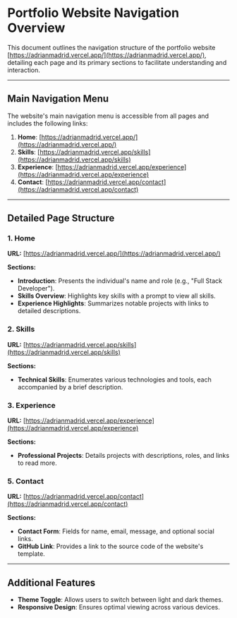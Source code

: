 # Portfolio Website Navigation Overview

This document outlines the navigation structure of the portfolio website [https://adrianmadrid.vercel.app/](https://adrianmadrid.vercel.app/), detailing each page and its primary sections to facilitate understanding and interaction.

---

## Main Navigation Menu

The website's main navigation menu is accessible from all pages and includes the following links:

1. **Home**: [https://adrianmadrid.vercel.app/](https://adrianmadrid.vercel.app/)
2. **Skills**: [https://adrianmadrid.vercel.app/skills](https://adrianmadrid.vercel.app/skills)
3. **Experience**: [https://adrianmadrid.vercel.app/experience](https://adrianmadrid.vercel.app/experience)
5. **Contact**: [https://adrianmadrid.vercel.app/contact](https://adrianmadrid.vercel.app/contact)

---

## Detailed Page Structure

### 1. Home

**URL:** [https://adrianmadrid.vercel.app/](https://adrianmadrid.vercel.app/)

**Sections:**

- **Introduction**: Presents the individual's name and role (e.g., "Full Stack Developer").
- **Skills Overview**: Highlights key skills with a prompt to view all skills.
- **Experience Highlights**: Summarizes notable projects with links to detailed descriptions.

### 2. Skills

**URL:** [https://adrianmadrid.vercel.app/skills](https://adrianmadrid.vercel.app/skills)

**Sections:**

- **Technical Skills**: Enumerates various technologies and tools, each accompanied by a brief description.

### 3. Experience

**URL:** [https://adrianmadrid.vercel.app/experience](https://adrianmadrid.vercel.app/experience)

**Sections:**

- **Professional Projects**: Details projects with descriptions, roles, and links to read more.

### 5. Contact

**URL:** [https://adrianmadrid.vercel.app/contact](https://adrianmadrid.vercel.app/contact)

**Sections:**

- **Contact Form**: Fields for name, email, message, and optional social links.
- **GitHub Link**: Provides a link to the source code of the website's template.

---

## Additional Features

- **Theme Toggle**: Allows users to switch between light and dark themes.
- **Responsive Design**: Ensures optimal viewing across various devices.
